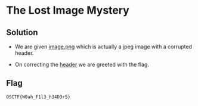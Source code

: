 # The Lost Image Mystery

## Solution

- We are given [image.png](https://ctf.os.ftp.sh/files/06cdfec9685a7e259b32d1218f85afd0/image.png?token=eyJ1c2VyX2lkIjoxMzYsInRlYW1faWQiOjg5LCJmaWxlX2lkIjoxN30.ZpOlbg.-kaOD4axy-Akni_KJnlWqT8kSDc) which is actually a jpeg image with a corrupted header.

- On correcting the [header](corrected.png) we are greeted with the flag.

## Flag

```
OSCTF{W0ah_F1l3_h34D3r5}
```
